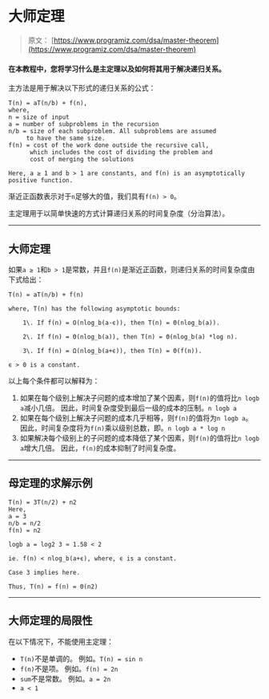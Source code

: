 # 大师定理

> 原文： [https://www.programiz.com/dsa/master-theorem](https://www.programiz.com/dsa/master-theorem)

#### 在本教程中，您将学习什么是主定理以及如何将其用于解决递归关系。

主方法是用于解决以下形式的递归关系的公式：

```
T(n) = aT(n/b) + f(n),
where,
n = size of input
a = number of subproblems in the recursion
n/b = size of each subproblem. All subproblems are assumed 
     to have the same size.
f(n) = cost of the work done outside the recursive call, 
      which includes the cost of dividing the problem and
      cost of merging the solutions

Here, a ≥ 1 and b > 1 are constants, and f(n) is an asymptotically positive function.

```

渐近正函数表示对于`n`足够大的值，我们具有`f(n) > 0`。

主定理用于以简单快速的方式计算递归关系的时间复杂度（分治算法）。

* * *

## 大师定理

如果`a ≥ 1`和`b > 1`是常数，并且`f(n)`是渐近正函数，则递归关系的时间复杂度由下式给出：

```
T(n) = aT(n/b) + f(n)

where, T(n) has the following asymptotic bounds:

    1\. If f(n) = O(nlog_b(a-ϵ)), then T(n) = Θ(nlog_b(a)).

    2\. If f(n) = Θ(nlog_b(a)), then T(n) = Θ(nlog_b(a) *log n).

    3\. If f(n) = Ω(nlog_b(a+ϵ)), then T(n) = Θ(f(n)).

ϵ > 0 is a constant.    
```

以上每个条件都可以解释为：

1.  如果在每个级别上解决子问题的成本增加了某个因素，则`f(n)`的值将比`n logb a`减小几倍。 因此，时间复杂度受到最后一级的成本的压制。`n logb a`
2.  如果在每个级别上解决子问题的成本几乎相等，则`f(n)`的值将为`n logb a`。 因此，时间复杂度将为`f(n)`乘以级别总数，即。`n logb a * log n`
3.  如果解决每个级别上的子问题的成本降低了某个因素，则`f(n)`的值将比`n logb a`增大几倍。 因此，`f(n)`的成本抑制了时间复杂度。

* * *

## 母定理的求解示例

```
T(n) = 3T(n/2) + n2
Here,
a = 3
n/b = n/2
f(n) = n2

logb a = log2 3 ≈ 1.58 < 2

ie. f(n) < nlog_b(a+ϵ), where, ϵ is a constant.

Case 3 implies here.

Thus, T(n) = f(n) = Θ(n2) 
```

* * *

## 大师定理的局限性

在以下情况下，不能使用主定理：

*   `T(n)`不是单调的。 例如。`T(n) = sin n`
*   `f(n)`不是项。 例如。`f(n) = 2n`
*   `sum`不是常数。 例如。`a = 2n`
*   `a < 1`